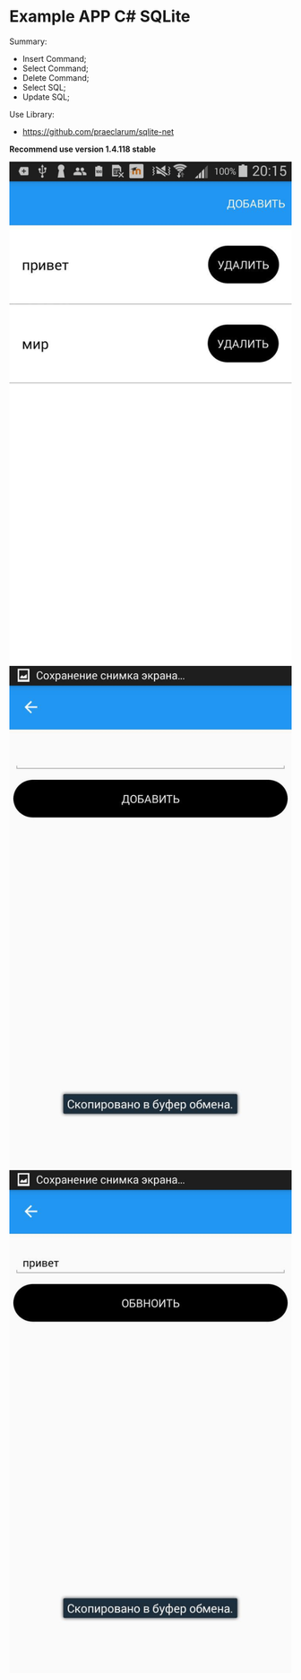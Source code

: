 Example APP C# SQLite
===========

Summаry:
* Insert Command;
* Select Command;
* Delete Command;
* Select SQL;
* Update SQL;

Use Library:
* https://github.com/praeclarum/sqlite-net

**Recommend use version 1.4.118 stable**

![](SQL_1.jpg)
![](SQL_2.jpg)
![](SQL_3.jpg)
